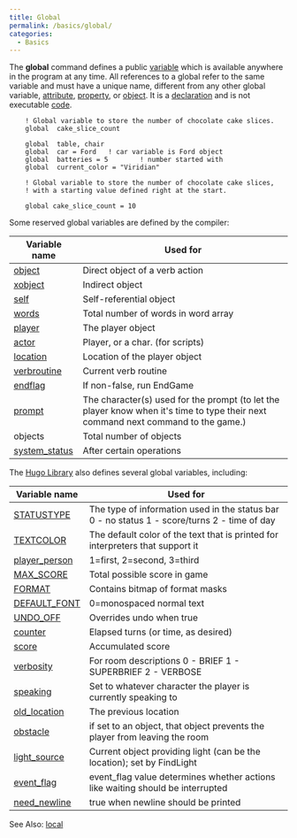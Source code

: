 ```yaml
---
title: Global
permalink: /basics/global/
categories: 
  - Basics
---
```


The **global** command defines a public [variable](basics/variables/)
which is available anywhere in the program at any time. All references
to a global refer to the same variable and must have a unique name,
different from any other global variable,
[attribute](attributes/), [property](properties/), or
[object](basics/objects/). It is a
[declaration](declarations/) and is not executable
[code](definitions/code/).

        ! Global variable to store the number of chocolate cake slices.
        global  cake_slice_count

        global  table, chair
        global  car = Ford   ! car variable is Ford object
        global  batteries = 5        ! number started with
        global  current_color = "Viridian"

        ! Global variable to store the number of chocolate cake slices,
        ! with a starting value defined right at the start.

        global cake_slice_count = 10

Some reserved global variables are defined by the compiler:

| Variable name | Used for |
| --- | --- |
| [object](globals/object) | Direct object of a verb action |
| [xobject](globals/xobject) | Indirect object |
| [self](globals/self) | Self-referential object |
| [words](globals/words) | Total number of words in word array |
| [player](globals/player) | The player object |
| [actor](globals/actor) | Player, or a char. (for scripts) |
| [location](globals/location) | Location of the player object |
| [verbroutine](globals/verbroutine) | Current verb routine |
| [endflag](globals/endflag) | If non-false, run EndGame |
| [prompt](globals/prompt) | The character(s) used for the prompt (to let the player know when it's time to type their next command next command to the game.) |
| objects | Total number of objects |
| [system_status](globals/system_status) | After certain operations |

The [Hugo Library](library/) also defines several global
variables, including:

| Variable name | Used for |
| --- | --- |
| [STATUSTYPE](globals/statustype) | The type of information used in the status bar 0 - no status 1 - score/turns 2 - time of day |
| [TEXTCOLOR](globals/textcolor) | The default color of the text that is printed for interpreters that support it |
| [player_person](globals/player_person) | 1=first, 2=second, 3=third |
| [MAX_SCORE](globals/max_score) | Total possible score in game |
| [FORMAT](globals/format) | Contains bitmap of format masks |
| [DEFAULT_FONT](globals/default_font) | 0=monospaced normal text |
| [UNDO_OFF](globals/undo_off) | Overrides undo when true |
| [counter](globals/counter) | Elapsed turns (or time, as desired) |
| [score](globals/score) | Accumulated score |
| [verbosity](globals/verbosity) | For room descriptions 0 - BRIEF 1 - SUPERBRIEF 2 - VERBOSE |
| [speaking](globals/speaking) | Set to whatever character the player is currently speaking to |
| [old_location](globals/old_location) | The previous location |
| [obstacle](globals/obstacle) | if set to an object, that object prevents the player from leaving the room |
| [light_source](globals/light_source) | Current object providing light (can be the location); set by FindLight |
| [event_flag](globals/event_flag) | event_flag value determines whether actions like waiting should be interrupted |
| [need_newline](globals/need_newline) | true when newline should be printed |

See Also: [local](basics/locals/)